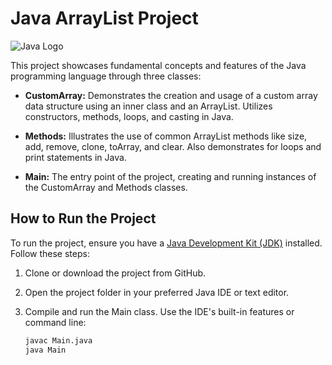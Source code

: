 # Java ArrayList Project

![Java Logo](link-to-java-logo.png)

This project showcases fundamental concepts and features of the Java programming language through three classes:

- **CustomArray:** Demonstrates the creation and usage of a custom array data structure using an inner class and an ArrayList. Utilizes constructors, methods, loops, and casting in Java.

- **Methods:** Illustrates the use of common ArrayList methods like size, add, remove, clone, toArray, and clear. Also demonstrates for loops and print statements in Java.

- **Main:** The entry point of the project, creating and running instances of the CustomArray and Methods classes.

## How to Run the Project

To run the project, ensure you have a [Java Development Kit (JDK)](link-to-jdk-download) installed. Follow these steps:

1. Clone or download the project from GitHub.
2. Open the project folder in your preferred Java IDE or text editor.
3. Compile and run the Main class. Use the IDE's built-in features or command line:

   ```bash
   javac Main.java
   java Main
